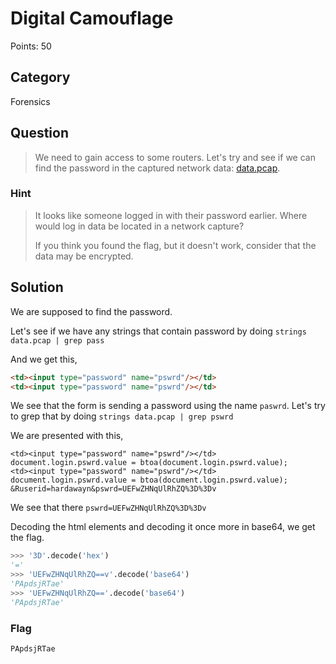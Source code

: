 # Digital Camouflage
Points: 50

## Category
Forensics

## Question
>We need to gain access to some routers. Let's try and see if we can find the password in the captured network data: [data.pcap](data.pcap).

### Hint
>It looks like someone logged in with their password earlier. Where would log in data be located in a network capture?
>
>If you think you found the flag, but it doesn't work, consider that the data may be encrypted.

## Solution
We are supposed to find the password.

Let's see if we have any strings that contain password by doing `strings data.pcap | grep pass`

And we get this,
```html
<td><input type="password" name="pswrd"/></td>
<td><input type="password" name="pswrd"/></td>
```

We see that the form is sending a password using the name `paswrd`. Let's try to grep that by doing `strings data.pcap | grep pswrd`

We are presented with this,
```
<td><input type="password" name="pswrd"/></td>
document.login.pswrd.value = btoa(document.login.pswrd.value);
<td><input type="password" name="pswrd"/></td>
document.login.pswrd.value = btoa(document.login.pswrd.value);
&Ruserid=hardawayn&pswrd=UEFwZHNqUlRhZQ%3D%3Dv
```

We see that there `pswrd=UEFwZHNqUlRhZQ%3D%3Dv`

Decoding the html elements and decoding it once more in base64, we get the flag.
```python
>>> '3D'.decode('hex')
'='
>>> 'UEFwZHNqUlRhZQ==v'.decode('base64')
'PApdsjRTae'
>>> 'UEFwZHNqUlRhZQ=='.decode('base64')
'PApdsjRTae'
```

### Flag
`PApdsjRTae`
